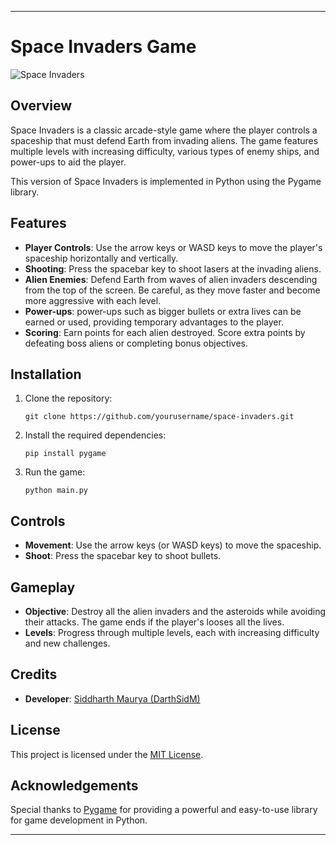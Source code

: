 
---

# Space Invaders Game

![Space Invaders](space_invaders_screenshot.png)

## Overview

Space Invaders is a classic arcade-style game where the player controls a spaceship that must defend Earth from invading aliens. The game features multiple levels with increasing difficulty, various types of enemy ships, and power-ups to aid the player.

This version of Space Invaders is implemented in Python using the Pygame library.

## Features

- **Player Controls**: Use the arrow keys or WASD keys to move the player's spaceship horizontally and vertically.
- **Shooting**: Press the spacebar key to shoot lasers at the invading aliens.
- **Alien Enemies**: Defend Earth from waves of alien invaders descending from the top of the screen. Be careful, as they move faster and become more aggressive with each level.
- **Power-ups**: power-ups such as bigger bullets or extra lives can be earned or used, providing temporary advantages to the player.
- **Scoring**: Earn points for each alien destroyed. Score extra points by defeating boss aliens or completing bonus objectives.

## Installation

1. Clone the repository:

   ```
   git clone https://github.com/yourusername/space-invaders.git
   ```

2. Install the required dependencies:

   ```
   pip install pygame
   ```

3. Run the game:

   ```
   python main.py
   ```

## Controls

- **Movement**: Use the arrow keys (or WASD keys) to move the spaceship.
- **Shoot**: Press the spacebar key to shoot bullets.

## Gameplay

- **Objective**: Destroy all the alien invaders and the asteroids while avoiding their attacks. The game ends if the player's looses all the lives.
- **Levels**: Progress through multiple levels, each with increasing difficulty and new challenges.

## Credits

- **Developer**: [Siddharth Maurya (DarthSidM)](https://github.com/DarthSidM)

## License

This project is licensed under the [MIT License](LICENSE).

## Acknowledgements

Special thanks to [Pygame](https://www.pygame.org/) for providing a powerful and easy-to-use library for game development in Python.

---

